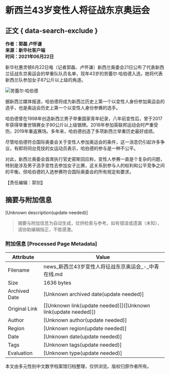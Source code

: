 # 新西兰43岁变性人将征战东京奥运会

## 正文 { data-search-exclude }


**作者：郭磊 卢怀谦**  
**来源：新华社客户端**  
**时间：2021年06月22日**

新华社惠灵顿6月22日电（记者郭磊、卢怀谦）新西兰奥委会21日公布了代表新西兰征战东京奥运会的举重队队员名单，现年43岁的劳蕾尔·哈伯德入选，她将代表新西兰队参加女子87公斤以上级的角逐。

![劳蕾尔·哈伯德](https://pic.cyol.com/img/20210622/img_96d1eec32d5c2239f9429f5a63c72e627b_c.jpg)

据新西兰媒体报道，哈伯德将成为新西兰历史上第一个以变性人身份参加奥运会的选手，也是奥运会历史上第一个以变性人身份参赛的选手。

哈伯德曾在1998年创造新西兰男子举重国家青年纪录，八年前变性后，曾于2017年获得举重世锦赛女子90公斤以上级银牌。2018年参加英联邦运动会时严重受伤，2019年重返赛场。多年来，哈伯德创造了多项新西兰举重历史最好成绩。

尽管哈伯德符合国际奥委会关于变性人参加奥运会的条件，这一消息仍引起许多争议，有即将同台竞技的女运动员表示，哈伯德的参与是一种不公平。

对此，新西兰奥委会首席执行官史密斯回应称，变性人参赛一直是个复杂的问题，特别是涉及男子选手变性去参加女子比赛，这关系到参与人的权利和公平竞争之间的平衡。但哈伯德的入选参赛符合国际奥委会的所有规定和要求。

【责任编辑：郭剑】
<!-- tcd_original_link http://news.cyol.com/gb/articles/2021-06/22/content_3PaK9sz9M.html -->


## 摘要与附加信息

<!-- tcd_abstract -->
[Unknown description(update needed)]
<!-- tcd_abstract_end -->

> 摘要与附加信息为自动生成，仅供检索与参考。如有错误或遗漏（未知），请协助编辑指正，不胜感激。

### 附加信息 [Processed Page Metadata]

| Attribute       | Value                                  |
|-----------------|----------------------------------------|
| Filename        | news_新西兰43岁变性人将征战东京奥运会_-_中青在线.md                             |
| Size            | 1636 bytes                           |
| Archived Date   | [Unknown archived date(update needed)]                             |
| Original Link   | [[Unknown link(update needed)]]([Unknown link(update needed)])                       |
| Author          | [Unknown author(update needed)]                               |
| Region          | [Unknown region(update needed)]                               |
| Date            | [Unknown date(update needed)]                                 |
| Tags            | [Unknown tags(update needed)]                                 |
| Evaluation            | [Unknown type(update needed)]                                 |
<!-- tcd_table_end -->

本文由多元性别中文数字档案馆归档整理，仅供浏览。版权归原作者所有。
